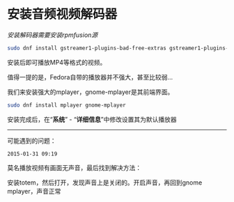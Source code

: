 # 安装音频视频解码器

*安装解码器需要安装rpmfusion源*

```bash
sudo dnf install gstreamer1-plugins-bad-free-extras gstreamer1-plugins-base-tools gstreamer1-plugins-ugly gstreamer1-plugins-bad-freeworld gstreamer1-libav
```
安装后即可播放MP4等格式的视频。

值得一提的是，Fedora自带的播放器并不强大，甚至比较弱...

我们来安装强大的mplayer，gnome-mplayer是其前端界面。

```bash
sudo dnf install mplayer gnome-mplayer
```
安装完成后，在“**系统**” - “**详细信息**”中修改设置其为默认播放器

---

可能遇到的问题：

`2015-01-31 09:19`

莫名播放视频有画面无声音，最后找到解决方法：

安装totem，然后打开，发现声音上是关闭的。开启声音，再回到gnome mplayer，声音正常
